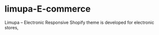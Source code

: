 # limupa-E-commerce
Limupa – Electronic Responsive Shopify theme is developed for electronic stores, 
